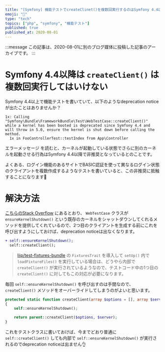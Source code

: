 ```yaml
---
title: "[Symfony] 機能テストでcreateClinet()を複数回実行するのはSymfony 4.4以降で非推奨になっているので注意"
emoji: "🎻"
type: "tech"
topics: ["php", "symfony", "機能テスト"]
published: true
published_at: 2020-08-01
---
```


:::message
この記事は、2020-08-01に別のブログ媒体に投稿した記事のアーカイブです。
:::

# Symfony 4.4以降は `createClient()` は複数回実行してはいけない

Symfony 4.4以上で機能テストを書いていて、以下のようなdeprecation noticeが出たことはありませんか？

```
1x: Calling "Symfony\Bundle\FrameworkBundle\Test\WebTestCase::createClient()" while a kernel has been booted is deprecated since Symfony 4.4 and will throw in 5.0, ensure the kernel is shut down before calling the method.
  1x in FooControllerTest::testIndex from App\Controller
```

エラーメッセージ を読むと、カーネルが起動している状態でさらに別のカーネルを起動させる行為はSymfony 4.4以降で非推奨となっているとのことです。

よくある、ログイン機能のあるサイトでBASIC認証を使って異なるログイン状態のクライアントを複数作成するようなテストを書いていると、この非推奨に抵触することになります🤔

# 解決方法

[こちらのStack Overflow](https://stackoverflow.com/questions/59672899/symfony-4-4-deprecation-warning-for-multiple-clients-in-user-test-is-deprecated) にあるとおり、 `WebTestCase` クラスが `ensureKernelShutdown()` という既存のカーネルをシャットダウンしてくれるメソッドを提供してくれているので、2つ目のクライアントを生成する前にこれを呼び出すようにしておけば、deprecation noticeは出なくなります。

```diff
+ self::ensureKernelShutdown();
  self::createClient();
```

> [liip/test-fixtures-bundle](https://zenn.dev/ttskch/articles/85cfc7d291b52a) の `FixturesTrait` を導入して `setUp()` 内で `loadFixtureFiles()` を実行している場合は、どうやら内部で `createClient()` が実行されているようなので、テストコード中の1つ目の `createClient()` に対してもこの対応が必要になります。

毎回 `self::ensureKernelShutdown()` を呼び出すのは手間なので、 `createClient()` メソッドをオーバーライドしてしまうのがよいと思います。

```php
protected static function createClient(array $options = [], array $server = []): KernelBrowser
{
    self::ensureKernelShutdown();

    return parent::createClient($options, $server);
}
```

これをテストクラスに書いておけば、今までどおり普通に `self::createClient()` しても内部で `self::ensureKernelShutdown()` が実行されるのでdeprecation noticeは出ません👌
